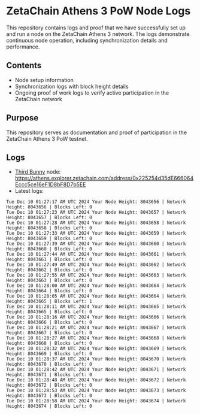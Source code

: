 # ZetaChain Athens 3 PoW Node Logs
This repository contains logs and proof that we have successfully set up and run a node on the ZetaChain Athens 3 network. The logs demonstrate continuous node operation, including synchronization details and performance.

## Contents
- Node setup information
- Synchronization logs with block height details
- Ongoing proof of work logs to verify active participation in the ZetaChain network

## Purpose
This repository serves as documentation and proof of participation in the ZetaChain Athens 3 PoW testnet.

## Logs

- [Third Bunny](https://thirdbunny.xyz/) node: https://athens.explorer.zetachain.com/address/0x225254d35dE666064Eccc5ce16eF1D8bF8D7b5EE
- Latest logs:
```
Tue Dec 10 01:27:17 AM UTC 2024 Your Node Height: 8043656 | Network Height: 8043656 | Blocks Left: 0
Tue Dec 10 01:27:23 AM UTC 2024 Your Node Height: 8043657 | Network Height: 8043657 | Blocks Left: 0
Tue Dec 10 01:27:28 AM UTC 2024 Your Node Height: 8043658 | Network Height: 8043658 | Blocks Left: 0
Tue Dec 10 01:27:33 AM UTC 2024 Your Node Height: 8043659 | Network Height: 8043659 | Blocks Left: 0
Tue Dec 10 01:27:39 AM UTC 2024 Your Node Height: 8043660 | Network Height: 8043660 | Blocks Left: 0
Tue Dec 10 01:27:44 AM UTC 2024 Your Node Height: 8043661 | Network Height: 8043661 | Blocks Left: 0
Tue Dec 10 01:27:49 AM UTC 2024 Your Node Height: 8043662 | Network Height: 8043662 | Blocks Left: 0
Tue Dec 10 01:27:55 AM UTC 2024 Your Node Height: 8043663 | Network Height: 8043663 | Blocks Left: 0
Tue Dec 10 01:28:00 AM UTC 2024 Your Node Height: 8043664 | Network Height: 8043664 | Blocks Left: 0
Tue Dec 10 01:28:05 AM UTC 2024 Your Node Height: 8043664 | Network Height: 8043665 | Blocks Left: 1
Tue Dec 10 01:28:11 AM UTC 2024 Your Node Height: 8043665 | Network Height: 8043665 | Blocks Left: 0
Tue Dec 10 01:28:16 AM UTC 2024 Your Node Height: 8043666 | Network Height: 8043666 | Blocks Left: 0
Tue Dec 10 01:28:21 AM UTC 2024 Your Node Height: 8043667 | Network Height: 8043667 | Blocks Left: 0
Tue Dec 10 01:28:27 AM UTC 2024 Your Node Height: 8043668 | Network Height: 8043668 | Blocks Left: 0
Tue Dec 10 01:28:32 AM UTC 2024 Your Node Height: 8043669 | Network Height: 8043669 | Blocks Left: 0
Tue Dec 10 01:28:37 AM UTC 2024 Your Node Height: 8043670 | Network Height: 8043670 | Blocks Left: 0
Tue Dec 10 01:28:42 AM UTC 2024 Your Node Height: 8043671 | Network Height: 8043671 | Blocks Left: 0
Tue Dec 10 01:28:48 AM UTC 2024 Your Node Height: 8043672 | Network Height: 8043672 | Blocks Left: 0
Tue Dec 10 01:28:53 AM UTC 2024 Your Node Height: 8043673 | Network Height: 8043673 | Blocks Left: 0
Tue Dec 10 01:28:58 AM UTC 2024 Your Node Height: 8043674 | Network Height: 8043674 | Blocks Left: 0
```
